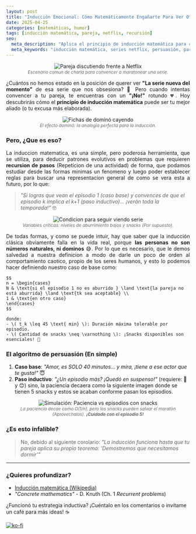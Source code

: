 ```yaml
---
layout: post  
title: "Inducción Emocional: Cómo Matemáticamente Engañarte Para Ver Otro Episodio"  
date: 2025-04-25
categories: [matemáticas, humor]
tags: [inducción matemática, pareja, netflix, recursión]
seo:
  meta_description: "Aplica el principio de inducción matemática para convencer a tu pareja de ver 'solo un episodio más' en Netflix"
  meta_keywords: "inducción matemática, series netflix, persuasión, pareja, humor matemático" 
---
```


<p align="center">
  <img src="{{ '/assets/images/posts/pareja-netflix.png' | relative_url }}" 
       alt="Pareja discutiendo frente a Netflix" 
       style="max-width: 80%; height: auto;">
  <br>
  <span style="font-size: 0.85em; color: #666; font-style: italic;">
    Escenario comun de charla para convencer a maratonear una serie. 
  </span>
</p>

<p style="text-align: justify; text-justify:inner-word;">
    ¿Cuántos no hemos estado en la posición de querer ver <strong>"La serie nueva del momento"</strong> de esa serie que nos obsesiona? 🌟 Pero cuando intentas convencer a tu pareja, te encuentras con un <strong>"¡No!"</strong> rotundo 💔. Hoy descubrirás cómo el <strong>principio de inducción matemática</strong> puede ser tu mejor aliado (o tu excusa más elaborada).  
</p>

<p align="center">
  <img src="{{ '/assets/images/posts/domino-induccion.png' | relative_url }}" 
       alt="Fichas de dominó cayendo" 
       style="max-width: 80%; height: auto;">
  <br>
  <span style="font-size: 0.85em; color: #666; font-style: italic;">
    El efecto dominó: la analogía perfecta para la inducción.
  </span>
</p>

### Pero, ¿Que es eso?
<p style="text-align: justify; text-justify:inner-word;">
    La induccion matematica, es una simple, pero poderosa herramienta, que se utiliza, para deducir patrones evolutivos en problemas que requieren <strong>recursion de pasos</strong> (Repeticion de una actividad) de forma, que podamos estudiar desde las formas minimas un fenomeno y luego poder establecer reglas para buscar una representacion general de como se vera esta a futuro, por lo que:  
</p>


> *"Si logras que vean el episodio 1 (caso base) y convences de que el episodio k implica el k+1 (paso inductivo)... ¡verán toda la temporada!"* 🤓  


<p align="center">
  <img src="{{ '/assets/images/posts/snacks-aburrimiento.png' | relative_url }}" 
       alt="Condicion para seguir viendo serie" 
       style="max-width: 80%; height: auto;">
  <br>
  <span style="font-size: 0.85em; color: #666; font-style: italic;">
    Variables críticas: niveles de aburrimiento bajos y snacks (Por supuesto).
  </span>
</p>

<p style="text-align: justify; text-justify:inner-word;">
    De todas formas, y como se puede intuir, hay que saber que la inducción clásica obviamente falla en la vida real, porque <strong>las personas no son números naturales, ni dominos</strong> 😅. Por lo que es necesario, que le demos salvedad a nuestra definicion a modo de darle un poco de orden al comportamiento caotico, propio de los seres humanos, y esto lo podemos hacer definiendo nuestro caso de base como:
</p>

<p style="text-align: justify;">

    $$
    n = \begin{cases} 
    N & \text{si el episodio 1 no es aburrido } \land \text{la pareja no está aburrida} \land \text{tk sea aceptable} \\ 
    1 & \text{en otro caso} 
    \end{cases}
    $$

    donde:
    - \( t_k \leq 45 \text{ min} \): Duración máxima tolerable por episodio.
    - \( Cantidad de snacks \neq \varnothing \): ¡Snacks disponibles son esenciales! 🍿
</p>


### El algoritmo de persuasión (En simple)
1. **Caso base**: *"Amor, es SOLO 40 minutos... y mira, ¡tiene a ese actor que te gusta!"* 😇  
2. **Paso inductivo**: *"¿Un episodio más? ¡Quedó en suspenso!"* (requiere: 🍫 y 😊) sino, la paciencia decaera como la siguiente imagen donde se tienen 5 snacks y estos se acaban conforme pasan los episodios.


<p align="center">
  <img src="{{ '/assets/images/posts/paciencia-snacks.gif' | relative_url }}" 
       alt="Simulación: Paciencia vs episodios con snacks" 
       style="max-width: 80%; height: auto;">
  <br>
  <span style="font-size: 0.85em; color: #666; font-style: italic;">
    La paciencia decae como O(1/n), pero los snacks  pueden salvar el maratón (Aprovechalos). 
    <strong>¡Cuidado con el episodio 5!</strong>
  </span>
</p>


### ¿Es esto infalible? 

> No, debido al siguiente corolario: *"La inducción funciona hasta que tu pareja aplica su propio teorema: 'Demostremos que necesitamos dormir'"*

---

### ¿Quieres profundizar?  

- [Inducción matemática (Wikipedia)](https://es.wikipedia.org/wiki/Inducción_matemática)
- <i>"Concrete mathematics"</i> - D. Knuth (Ch. 1 <i>Recurrent problems</i>)

¿Funcionó tu estrategia inductiva? ¡Cuéntalo en los comentarios o invítame un café para más ideas! ☕  

[![ko-fi](https://ko-fi.com/img/githubbutton_sm.svg)](https://ko-fi.com/C1C41DTDL2)